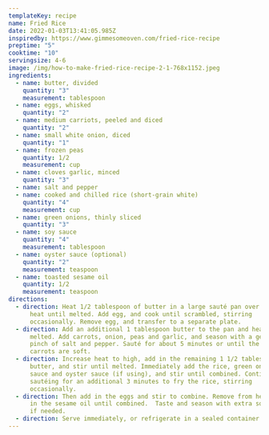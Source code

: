 ```yaml
---
templateKey: recipe
name: Fried Rice
date: 2022-01-03T13:41:05.985Z
inspiredby: https://www.gimmesomeoven.com/fried-rice-recipe
preptime: "5"
cooktime: "10"
servingsize: 4-6
image: /img/how-to-make-fried-rice-recipe-2-1-768x1152.jpeg
ingredients:
  - name: butter, divided
    quantity: "3"
    measurement: tablespoon
  - name: eggs, whisked
    quantity: "2"
  - name: medium carriots, peeled and diced
    quantity: "2"
  - name: small white onion, diced
    quantity: "1"
  - name: frozen peas
    quantity: 1/2
    measurement: cup
  - name: cloves garlic, minced
    quantity: "3"
  - name: salt and pepper
  - name: cooked and chilled rice (short-grain white)
    quantity: "4"
    measurement: cup
  - name: green onions, thinly sliced
    quantity: "3"
  - name: soy sauce
    quantity: "4"
    measurement: tablespoon
  - name: oyster sauce (optional)
    quantity: "2"
    measurement: teaspoon
  - name: toasted sesame oil
    quantity: 1/2
    measurement: teaspoon
directions:
  - direction: Heat 1/2 tablespoon of butter in a large sauté pan over medium-high
      heat until melted. Add egg, and cook until scrambled, stirring
      occasionally. Remove egg, and transfer to a separate plate.
  - direction: Add an additional 1 tablespoon butter to the pan and heat until
      melted. Add carrots, onion, peas and garlic, and season with a generous
      pinch of salt and pepper. Sauté for about 5 minutes or until the onion and
      carrots are soft.
  - direction: Increase heat to high, add in the remaining 1 1/2 tablespoons of
      butter, and stir until melted. Immediately add the rice, green onions, soy
      sauce and oyster sauce (if using), and stir until combined. Continue
      sautéing for an additional 3 minutes to fry the rice, stirring
      occasionally.
  - direction: Then add in the eggs and stir to combine. Remove from heat, and stir
      in the sesame oil until combined.  Taste and season with extra soy sauce,
      if needed.
  - direction: Serve immediately, or refrigerate in a sealed container for up to 3 days.
---
```

